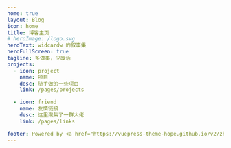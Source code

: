 ```yaml
---
home: true
layout: Blog
icon: home
title: 博客主页
# heroImage: /logo.svg
heroText: widcardw 的叙事集
heroFullScreen: true
tagline: 多做事，少废话
projects:
  - icon: project
    name: 项目
    desc: 随手做的一些项目
    link: /pages/projects

  - icon: friend
    name: 友情链接
    desc: 这里聚集了一群大佬
    link: /pages/links

footer: Powered by <a href="https://vuepress-theme-hope.github.io/v2/zh/guide/blog/home/">VuePress Theme Hope</a>
---
```

